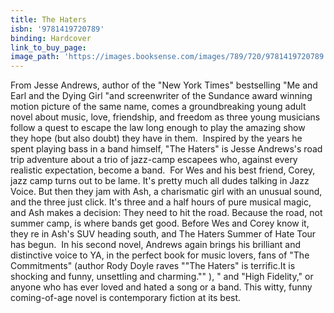 ```yaml
---
title: The Haters
isbn: '9781419720789'
binding: Hardcover
link_to_buy_page:
image_path: 'https://images.booksense.com/images/789/720/9781419720789.jpg'
---
```



From Jesse Andrews, author of the "New York Times" bestselling "Me and Earl and the Dying Girl "and screenwriter of the Sundance award winning motion picture of the same name, comes a groundbreaking young adult novel about music, love, friendship, and freedom as three young musicians follow a quest to escape the law long enough to play the amazing show they hope (but also doubt) they have in them.&nbsp;
Inspired by the years he spent playing bass in a band himself, "The Haters" is Jesse Andrews's road trip adventure about a trio of jazz-camp escapees who, against every realistic expectation, become a band.&nbsp;
For Wes and his best friend, Corey, jazz camp turns out to be lame. It's pretty much all dudes talking in Jazz Voice. But then they jam with Ash, a charismatic girl with an unusual sound, and the three just click. It's three and a half hours of pure musical magic, and Ash makes a decision: They need to hit the road. Because the road, not summer camp, is where bands get good. Before Wes and Corey know it, they re in Ash's SUV heading south, and The Haters Summer of Hate Tour has begun.&nbsp;
In his second novel, Andrews again brings his brilliant and distinctive voice to YA, in the perfect book for music lovers, fans of "The Commitments" (author Rody Doyle raves ""The Haters" is terrific.It is shocking and funny, unsettling and charming."" ), " and "High Fidelity," or anyone who has ever loved and hated a song or a band. This witty, funny coming-of-age novel is contemporary fiction at its best.